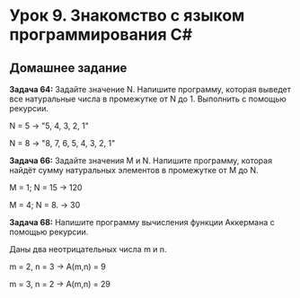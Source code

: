 # Урок 9. Знакомство с языком программирования C#
## Домашнее задание
**Задача 64:** Задайте значение N. Напишите программу, которая выведет все натуральные числа в промежутке от N до 1. Выполнить с помощью рекурсии.

N = 5 -> "5, 4, 3, 2, 1"

N = 8 -> "8, 7, 6, 5, 4, 3, 2, 1"

**Задача 66:** Задайте значения M и N. Напишите программу, которая найдёт сумму натуральных элементов в промежутке от M до N.

M = 1; N = 15 -> 120

M = 4; N = 8. -> 30

**Задача 68:** Напишите программу вычисления функции Аккермана с помощью рекурсии. 

Даны два неотрицательных числа m и n.

m = 2, n = 3 -> A(m,n) = 9

m = 3, n = 2 -> A(m,n) = 29
